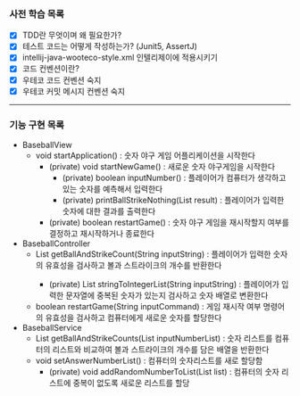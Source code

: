 ### 사전 학습 목록
- [x] TDD란 무엇이며 왜 필요한가?
- [x] 테스트 코드는 어떻게 작성하는가? (Junit5, AssertJ)
- [x] intellij-java-wooteco-style.xml 인텔리제이에 적용시키기
- [x] 코드 컨벤션이란?
- [x] 우테코 코드 컨벤션 숙지
- [x] 우테코 커밋 메시지 컨벤션 숙지

---
### 기능 구현 목록
 - BaseballView
   - void startApplication() : 숫자 야구 게임 어플리케이션을 시작한다
     - (private) void startNewGame() : 새로운 숫자 야구게임을 시작한다
       - (private) boolean inputNumber() : 플레이어가 컴퓨터가 생각하고 있는 숫자를 예측해서 입력한다
       - (private) printBallStrikeNothing(List<Integer> result) : 플레이어가 입력한 숫자에 대한 결과를 출력한다
     - (private) boolean restartGame() : 숫자 야구 게임을 재시작할지 여부를 결정하고 재시작하거나 종료한다
- BaseballController
  - List<Integer> getBallAndStrikeCount(String inputString) : 플레이어가 입력한 숫자의 유효성을 검사하고 볼과 스트라이크의 개수를 반환한다 
    - (private) List<Integer> stringToIntegerList(String inputString) : 플레이어가 입력한 문자열에 중복된 숫자가 있는지 검사하고 숫자 배열로 변환한다
  - boolean restartGame(String inputCommand) : 게임 재시작 여부 명령어의 유효성을 검사하고 컴퓨터에게 새로운 숫자를 할당한다
- BaseballService
  - List<Integer> getBallAndStrikeCounts(List<Integer> inputNumberList) : 숫자 리스트를 컴퓨터의 리스트와 비교하여 볼과 스트라이크의 개수를 담은 배열을 반환한다
  - void setAnswerNumberList() : 컴퓨터의 숫자리스트를 새로 할당함
    - (private) void addRandomNumberToList(List<Integer> list) : 컴퓨터의 숫자 리스트에 중복이 없도록 새로운 리스트를 할당